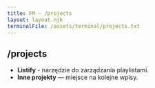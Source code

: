```yaml
---
title: FM — /projects
layout: layout.njk
terminalFile: /assets/terminal/projects.txt
---
```


<h2>/projects</h2>
<ul>
  <li><strong>Listify</strong> - narzędzie do zarządzania playlistami.</li>
  <li><strong>Inne projekty</strong> — miejsce na kolejne wpisy.</li>
</ul>